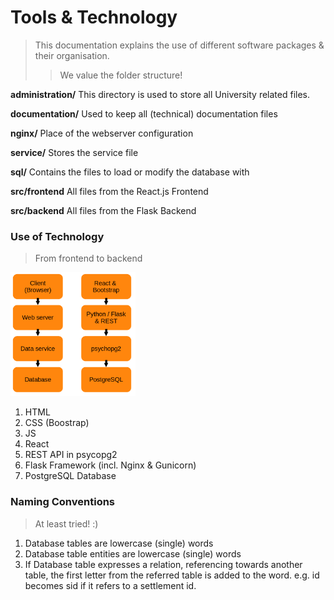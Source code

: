 # Tools & Technology
> This documentation explains the use of different software packages & their organisation.
> > We value the folder structure!

**administration/**  This directory is used to store all University related files.

**documentation/** Used to keep all (technical) documentation files

**nginx/** Place of the webserver configuration

**service/** Stores the service file

**sql/** Contains the files to load or modify the database with

**src/frontend** All files from the React.js Frontend

**src/backend** All files from the Flask Backend

### Use of Technology

> From frontend to backend
> 
<img src="include/tools.png" alt="drawing" width="200"/>

1. HTML
2. CSS (Boostrap)
3. JS
4. React
5. REST API in psycopg2
6. Flask Framework (incl. Nginx & Gunicorn)
7. PostgreSQL Database

### Naming Conventions
> At least tried! :) 

1. Database tables are lowercase (single) words
2. Database table entities are lowercase (single) words
3. If Database table expresses a relation, referencing towards another table, the first letter from the referred table is added to the word. e.g. id becomes sid if it refers to a settlement id.